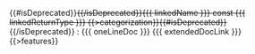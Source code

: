 {{#isDeprecated}}~~{{/isDeprecated}}{{{ linkedName }}} const {{{ linkedReturnType }}} {{>categorization}}{{#isDeprecated}}~~{{/isDeprecated}}
: {{{ oneLineDoc }}} {{{ extendedDocLink }}}
{{>features}}
